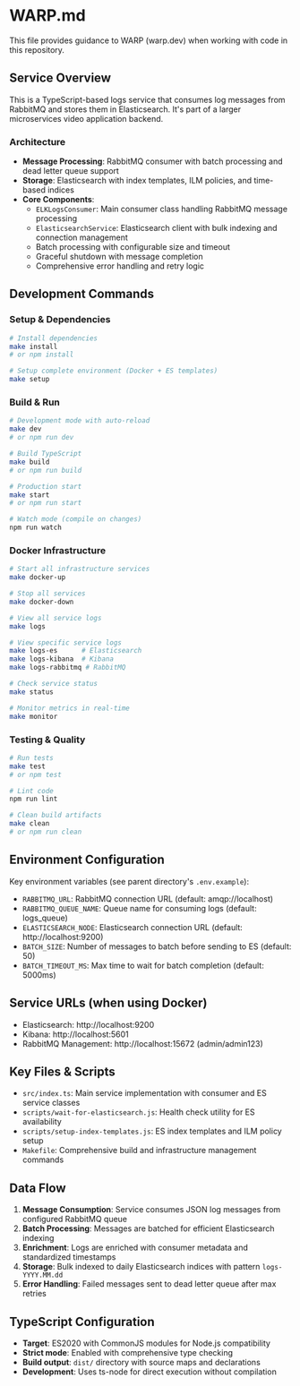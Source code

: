# WARP.md

This file provides guidance to WARP (warp.dev) when working with code in this repository.

## Service Overview

This is a TypeScript-based logs service that consumes log messages from RabbitMQ and stores them in Elasticsearch. It's part of a larger microservices video application backend.

### Architecture

- **Message Processing**: RabbitMQ consumer with batch processing and dead letter queue support
- **Storage**: Elasticsearch with index templates, ILM policies, and time-based indices
- **Core Components**:
  - `ELKLogsConsumer`: Main consumer class handling RabbitMQ message processing
  - `ElasticsearchService`: Elasticsearch client with bulk indexing and connection management
  - Batch processing with configurable size and timeout
  - Graceful shutdown with message completion
  - Comprehensive error handling and retry logic

## Development Commands

### Setup & Dependencies
```bash
# Install dependencies
make install
# or npm install

# Setup complete environment (Docker + ES templates)
make setup
```

### Build & Run
```bash
# Development mode with auto-reload
make dev
# or npm run dev

# Build TypeScript
make build
# or npm run build

# Production start
make start
# or npm run start

# Watch mode (compile on changes)
npm run watch
```

### Docker Infrastructure
```bash
# Start all infrastructure services
make docker-up

# Stop all services
make docker-down

# View all service logs
make logs

# View specific service logs
make logs-es      # Elasticsearch
make logs-kibana  # Kibana
make logs-rabbitmq # RabbitMQ

# Check service status
make status

# Monitor metrics in real-time
make monitor
```

### Testing & Quality
```bash
# Run tests
make test
# or npm test

# Lint code
npm run lint

# Clean build artifacts
make clean
# or npm run clean
```

## Environment Configuration

Key environment variables (see parent directory's `.env.example`):
- `RABBITMQ_URL`: RabbitMQ connection URL (default: amqp://localhost)
- `RABBITMQ_QUEUE_NAME`: Queue name for consuming logs (default: logs_queue)
- `ELASTICSEARCH_NODE`: Elasticsearch connection URL (default: http://localhost:9200)
- `BATCH_SIZE`: Number of messages to batch before sending to ES (default: 50)
- `BATCH_TIMEOUT_MS`: Max time to wait for batch completion (default: 5000ms)

## Service URLs (when using Docker)
- Elasticsearch: http://localhost:9200
- Kibana: http://localhost:5601  
- RabbitMQ Management: http://localhost:15672 (admin/admin123)

## Key Files & Scripts

- `src/index.ts`: Main service implementation with consumer and ES service classes
- `scripts/wait-for-elasticsearch.js`: Health check utility for ES availability
- `scripts/setup-index-templates.js`: ES index templates and ILM policy setup
- `Makefile`: Comprehensive build and infrastructure management commands

## Data Flow

1. **Message Consumption**: Service consumes JSON log messages from configured RabbitMQ queue
2. **Batch Processing**: Messages are batched for efficient Elasticsearch indexing
3. **Enrichment**: Logs are enriched with consumer metadata and standardized timestamps  
4. **Storage**: Bulk indexed to daily Elasticsearch indices with pattern `logs-YYYY.MM.dd`
5. **Error Handling**: Failed messages sent to dead letter queue after max retries

## TypeScript Configuration

- **Target**: ES2020 with CommonJS modules for Node.js compatibility
- **Strict mode**: Enabled with comprehensive type checking
- **Build output**: `dist/` directory with source maps and declarations
- **Development**: Uses ts-node for direct execution without compilation
